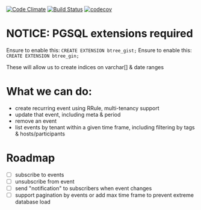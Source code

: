 [![Code Climate](https://codeclimate.com/github/makeomatic/mservice-calendar/badges/gpa.svg)](https://codeclimate.com/github/makeomatic/mservice-calendar)
[![Build Status](https://semaphoreci.com/api/v1/makeomatic/mservice-calendar/branches/master/shields_badge.svg)](https://semaphoreci.com/makeomatic/mservice-calendar)
[![codecov](https://codecov.io/gh/makeomatic/mservice-calendar/branch/master/graph/badge.svg)](https://codecov.io/gh/makeomatic/mservice-calendar)

# NOTICE: PGSQL extensions required

Ensure to enable this: `CREATE EXTENSION btree_gist;`
Ensure to enable this: `CREATE EXTENSION btree_gin;`

These will allow us to create indices on varchar[] & date ranges

# What we can do:

* create recurring event using RRule, multi-tenancy support
* update that event, including meta & period
* remove an event
* list events by tenant within a given time frame, including filtering by tags & hosts/participants

# Roadmap

- [ ] subscribe to events
- [ ] unsubscribe from event
- [ ] send "notification" to subscribers when event changes
- [ ] support pagination by events or add max time frame to prevent extreme database load
